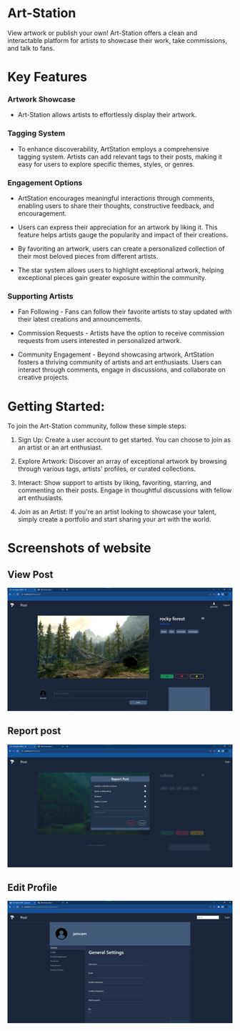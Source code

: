 # Art-Station

View artwork or publish your own! Art-Station offers a clean and interactable platform for artists to showcase their work, take commissions, and talk to fans.

# Key Features

### Artwork Showcase

- Art-Station allows artists to effortlessly display their artwork.

### Tagging System

- To enhance discoverability, ArtStation employs a comprehensive tagging system. Artists can add relevant tags to their posts, making it easy for users to explore specific themes, styles, or genres.

### Engagement Options

- ArtStation encourages meaningful interactions through comments, enabling users to share their thoughts, constructive feedback, and encouragement.

- Users can express their appreciation for an artwork by liking it. This feature helps artists gauge the popularity and impact of their creations.

- By favoriting an artwork, users can create a personalized collection of their most beloved pieces from different artists.

- The star system allows users to highlight exceptional artwork, helping exceptional pieces gain greater exposure within the community.

### Supporting Artists

- Fan Following - Fans can follow their favorite artists to stay updated with their latest creations and announcements.

- Commission Requests - Artists have the option to receive commission requests from users interested in personalized artwork.

- Community Engagement -
  Beyond showcasing artwork, ArtStation fosters a thriving community of artists and art enthusiasts. Users can interact through comments, engage in discussions, and collaborate on creative projects.

# Getting Started:

To join the Art-Station community, follow these simple steps:

1. Sign Up: Create a user account to get started. You can choose to join as an artist or an art enthusiast.

2. Explore Artwork: Discover an array of exceptional artwork by browsing through various tags, artists' profiles, or curated collections.

3. Interact: Show support to artists by liking, favoriting, starring, and commenting on their posts. Engage in thoughtful discussions with fellow art enthusiasts.

4. Join as an Artist: If you're an artist looking to showcase your talent, simply create a portfolio and start sharing your art with the world.

# Screenshots of website

## View Post

![alt View Post](/screenshots/view_post.png)

## Report post

![alt Report Post](/screenshots/072023%20report%20post.png)

## Edit Profile

![alt Report Post](/screenshots/071823%20edit%20profile.png)
